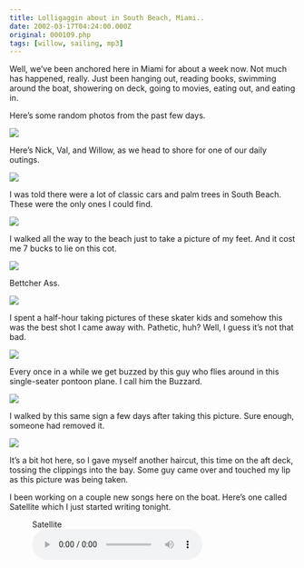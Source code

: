 ```yaml
---
title: Lolligaggin about in South Beach, Miami..
date: 2002-03-17T04:24:00.000Z
original: 000109.php
tags: [willow, sailing, mp3]
---
```


Well, we’ve been anchored here in Miami for about a week now. Not much has happened, really. Just been hanging out, reading books, swimming around the boat, showering on deck, going to movies, eating out, and eating in.

Here’s some random photos from the past few days.

<p class="polaroid"><img src="./nick-willow-val.jpg" /></p>

Here’s Nick, Val, and Willow, as we head to shore for one of our daily outings.

<p class="polaroid"><img src="./classic-car.jpg" /></p>

I was told there were a lot of classic cars and palm trees in South Beach. These were the only ones I could find.

<p class="polaroid"><img src="./beach-feet.jpg" /></p>

I walked all the way to the beach just to take a picture of my feet. And it cost me 7 bucks to lie on this cot.

<p class="polaroid"><img src="./bettcher-ass.jpg" /></p>

Bettcher Ass.

<p class="polaroid"><img src="./skater.jpg" /></p>

I spent a half-hour taking pictures of these skater kids and somehow this was the best shot I came away with. Pathetic, huh? Well, I guess it’s not that bad.

<p class="polaroid"><img src="./buzzard.jpg" /></p>

Every once in a while we get buzzed by this guy who flies around in this single-seater pontoon plane. I call him the Buzzard.

<p class="polaroid"><img src="./do-not-remove.jpg" /></p>

I walked by this same sign a few days after taking this picture. Sure enough, someone had removed it.

<p class="polaroid"><img src="./new-haircut.jpg" /></p>

It’s a bit hot here, so I gave myself another haircut, this time on the aft deck, tossing the clippings into the bay. Some guy came over and touched my lip as this picture was being taken.

I been working on a couple new songs here on the boat. Here’s one called Satellite which I just started writing tonight.

<figure>
  <figcaption>Satellite</figcaption>
  <audio controls src="./satellite.mp3" />
</figure>
